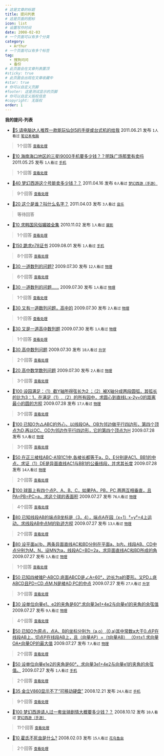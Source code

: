 ```yaml
---
# 这是文章的标题
title: 提问列表
# 这是页面的图标
icon: list
# 设置写作时间
date: 2008-02-03
# 一个页面可以有多个分类
category:
  - Arthur
# 一个页面可以有多个标签
tag:
  - 搜狗问问
  - 备份
# 此页面会在文章列表置顶
#sticky: true
# 此页面会出现在文章收藏中
#star: true
# 你可以自定义页脚
#footer: 这是测试显示的页脚
# 你可以自定义版权信息
#copyright: 无版权
order: 1
---
```

**我的提问-列表**

- [🏅5 请电脑达人推荐一款能玩仙剑5的手提或台式机的给我](https://wenwen.sogou.com/question/q297449094.htm?ch=ww.grzx.wdtwques) 2011.06.21 发布 `1人看过` [``笔记本电脑``](https://wenwen.sogou.com/cate/tag?tagId=197481)

> 1个回答 [`查看处理`](https://wenwen.sogou.com/question/q297449094.htm?ch=ww.grzx.ckcl)

- [🏅10 海南海口地区的三星I9000手机要多少钱？？明珠广场那里有卖吗](https://wenwen.sogou.com/question/q290017760.htm?ch=ww.grzx.wdtwques) 2011.05.25 发布 `1人看过` [``手机``](https://wenwen.sogou.com/cate/tag?tagId=41702)

> 1个回答 [`查看处理`](https://wenwen.sogou.com/question/q290017760.htm?ch=ww.grzx.ckcl)

- [🏅40 梦幻西游这个号能卖多少钱？？](https://wenwen.sogou.com/question/q280696726.htm?ch=ww.grzx.wdtwques) 2011.04.16 发布 `0人看过` [`梦幻西游（手游）`](https://wenwen.sogou.com/cate/tag?tagId=424372)

> 9个回答 [`查看处理`](https://wenwen.sogou.com/question/q280696726.htm?ch=ww.grzx.ckcl)

- [🏅20 这个是谁？叫什么名字？](https://wenwen.sogou.com/question/q277433609.htm?ch=ww.grzx.wdtwques) 2011.04.03 发布 `3人看过` [`音乐`](https://wenwen.sogou.com/cate/tag?tagId=104)

> 等待回答

- [🏅10 求韩国风俗媚娘全集](https://wenwen.sogou.com/question/q232727578.htm?ch=ww.grzx.wdtwques) 2010.11.02 发布 `1人看过` [`摄影`](https://wenwen.sogou.com/cate/tag?tagId=117)

> 1个回答 [`查看处理`](https://wenwen.sogou.com/question/q232727578.htm?ch=ww.grzx.ckcl)

- [🏅150 跪求n78证书](https://wenwen.sogou.com/question/q147065044.htm?ch=ww.grzx.wdtwques) 2009.08.01 发布 `1人看过` [`手机`](https://wenwen.sogou.com/cate/tag?tagId=41702)

> 8个回答 [`查看处理`](https://wenwen.sogou.com/question/q147065044.htm?ch=ww.grzx.ckcl)

- [🏅30 一道数列的问题?](https://wenwen.sogou.com/question/q146556976.htm?ch=ww.grzx.wdtwques) 2009.07.30 发布 `12人看过` [`物理`](https://wenwen.sogou.com/cate/tag?tagId=465884)

> 6个回答 [`查看处理`](https://wenwen.sogou.com/question/q146556976.htm?ch=ww.grzx.ckcl)

- [🏅30 一道数列的问题……](https://wenwen.sogou.com/question/q146478178.htm?ch=ww.grzx.wdtwques) 2009.07.30 发布 `1人看过` [`物理`](https://wenwen.sogou.com/cate/tag?tagId=465884)

> 1个回答 [`查看处理`](https://wenwen.sogou.com/question/q146478178.htm?ch=ww.grzx.ckcl)

- [🏅30 又有一道数列问题，高中的](https://wenwen.sogou.com/question/q146477962.htm?ch=ww.grzx.wdtwques) 2009.07.30 发布 `2人看过` [`物理`](https://wenwen.sogou.com/cate/tag?tagId=465884)

> 1个回答 [`查看处理`](https://wenwen.sogou.com/question/q146477962.htm?ch=ww.grzx.ckcl)

- [🏅30 又是一道高中数列题](https://wenwen.sogou.com/question/q146469163.htm?ch=ww.grzx.wdtwques) 2009.07.30 发布 `1人看过` [`物理`](https://wenwen.sogou.com/cate/tag?tagId=465884)

> 1个回答 [`查看处理`](https://wenwen.sogou.com/question/q146469163.htm?ch=ww.grzx.ckcl)

- [🏅30 高中数列问题](https://wenwen.sogou.com/question/q146468065.htm?ch=ww.grzx.wdtwques) 2009.07.30 发布 `18人看过` [`升学`](https://wenwen.sogou.com/cate/tag?tagId=144218)

> 2个回答 [`查看处理`](https://wenwen.sogou.com/question/q146468065.htm?ch=ww.grzx.ckcl)

- [🏅20 高中数学数列问题](https://wenwen.sogou.com/question/q146466309.htm?ch=ww.grzx.wdtwques) 2009.07.30 发布 `2人看过` [`物理`](https://wenwen.sogou.com/cate/tag?tagId=465884)

> 3个回答 [`查看处理`](https://wenwen.sogou.com/question/q146466309.htm?ch=ww.grzx.ckcl)

- [🏅100 设园满足：（1）截Y轴所得弦长为2 ；（2）被X轴分成两段圆弧，其弧长的比为3：1，在满足（1）.（2）的所有园中，求圆心到直线L:x-2y=0的距离最小的圆的方程](https://wenwen.sogou.com/question/q146052991.htm?ch=ww.grzx.wdtwques) 2009.07.28 发布 `17人看过` [`物理`](https://wenwen.sogou.com/cate/tag?tagId=465884)

> 3个回答 [`查看处理`](https://wenwen.sogou.com/question/q146052991.htm?ch=ww.grzx.ckcl)

- [🏅100 已知O为△ABC的外心，以线段OA、OB为邻边做平行四边形，第四个顶点为D,再以OC、OD为邻边作平行四边形，它的第四个顶点为H](https://wenwen.sogou.com/question/q146041497.htm?ch=ww.grzx.wdtwques) 2009.07.28 发布 `5人看过` [`物理`](https://wenwen.sogou.com/cate/tag?tagId=465884)

> 3个回答 [`查看处理`](https://wenwen.sogou.com/question/q146041497.htm?ch=ww.grzx.ckcl)

- [🏅50 在正三棱柱ABC-A1B1C1中,各棱长都等于a，D、E分别是AC1、BB1的中点，求证（1）DE是异面直线AC1与BB1的公垂线段，并求其长度](https://wenwen.sogou.com/question/q146020844.htm?ch=ww.grzx.wdtwques) 2009.07.28 发布 `14人看过` [`物理`](https://wenwen.sogou.com/cate/tag?tagId=465884)

> 2个回答 [`查看处理`](https://wenwen.sogou.com/question/q146020844.htm?ch=ww.grzx.ckcl)

- [🏅100 球面上有四个点P、A、B、C，如果PA，PB，PC,两两互相垂直，且PA=PB=PC=a，求这个球的表面积](https://wenwen.sogou.com/question/q145983212.htm?ch=ww.grzx.wdtwques) 2009.07.27 发布 `76人看过` [`物理`](https://wenwen.sogou.com/cate/tag?tagId=465884)

> 4个回答 [`查看处理`](https://wenwen.sogou.com/question/q145983212.htm?ch=ww.grzx.ckcl)

- [🏅80 已知线段AB的端点B坐标是（3，4），端点A在园（x+1）²+y²=4上运动，求线段AB中点M的轨迹方程](https://wenwen.sogou.com/question/q145973922.htm?ch=ww.grzx.wdtwques) 2009.07.27 发布 `13人看过` [`物理`](https://wenwen.sogou.com/cate/tag?tagId=465884)

> 2个回答 [`查看处理`](https://wenwen.sogou.com/question/q145973922.htm?ch=ww.grzx.ckcl)

- [🏅80 设平面a//b，两条异面直线AC和BD分别在平面a、b内，线段AB、CD中点分别为M、N，设MN为a，线段AC=BD=2a，求异面直线AC和BD所成的角](https://wenwen.sogou.com/question/q145969046.htm?ch=ww.grzx.wdtwques) 2009.07.27 发布 `1人看过` [`物理`](https://wenwen.sogou.com/cate/tag?tagId=465884)

> 1个回答 [`查看处理`](https://wenwen.sogou.com/question/q145969046.htm?ch=ww.grzx.ckcl)

- [🏅50 已知四棱锥P-ABCD,底面ABCD是∠A=60°，边长为a的菱形。又PD⊥底ABCD且PD=CD,点M.N是棱AD,PC的中点](https://wenwen.sogou.com/question/q145950327.htm?ch=ww.grzx.wdtwques) 2009.07.27 发布 `27人看过` [`升学`](https://wenwen.sogou.com/cate/tag?tagId=144218)

> 3个回答 [`查看处理`](https://wenwen.sogou.com/question/q145950327.htm?ch=ww.grzx.ckcl)

- [🏅30 设单位向量e1、e2的夹角是60°,求向量3e1+4e2与向量e1的夹角的余弦值](https://wenwen.sogou.com/question/q145944727.htm?ch=ww.grzx.wdtwques) 2009.07.27 发布 `9人看过` [`物理`](https://wenwen.sogou.com/cate/tag?tagId=465884)

> 4个回答 [`查看处理`](https://wenwen.sogou.com/question/q145944727.htm?ch=ww.grzx.ckcl)

- [🏅50 已知O为原点，点A、B的坐标分别为（a,o）,(0,a)其中常数a大于0.点P在线段AB上，切点P在线段AB上，且（向量AP）=（t向量AB） （0≤t≤1,求向量OA*向量OP的最大值](https://wenwen.sogou.com/question/q145931283.htm?ch=ww.grzx.wdtwques) 2009.07.27 发布 `7人看过` [`物理`](https://wenwen.sogou.com/cate/tag?tagId=465884)

> 2个回答 [`查看处理`](https://wenwen.sogou.com/question/q145931283.htm?ch=ww.grzx.ckcl)

- [🏅50 设单位向量e1e2的夹角是60°，求向量3e1+4e2与向量e1的夹角的余弦值。](https://wenwen.sogou.com/question/q145928335.htm?ch=ww.grzx.wdtwques) 2009.07.27 发布 `1人看过` [`手机`](https://wenwen.sogou.com/cate/tag?tagId=41702)

> 2个回答 [`查看处理`](https://wenwen.sogou.com/question/q145928335.htm?ch=ww.grzx.ckcl)

- [🏅35 金立V860显示不了“可移动硬盘”](https://wenwen.sogou.com/question/q110390562.htm?ch=ww.grzx.wdtwques) 2008.12.21 发布 `24人看过` [`手机`](https://wenwen.sogou.com/cate/tag?tagId=41702)

> 9个回答 [`查看处理`](https://wenwen.sogou.com/question/q110390562.htm?ch=ww.grzx.ckcl)

- [🏅100 梦幻西游请人过一套坐骑剧情大概要多少钱？？](https://wenwen.sogou.com/question/q100813834.htm?ch=ww.grzx.wdtwques) 2008.10.12 发布 `10人看过` [`梦幻西游（手游）`](https://wenwen.sogou.com/cate/tag?tagId=424372)

> 11个回答 [`查看处理`](https://wenwen.sogou.com/question/q100813834.htm?ch=ww.grzx.ckcl)

- [🏅10 霍氏不死虫是什么?](https://wenwen.sogou.com/question/q40877612.htm?ch=ww.grzx.wdtwques) 2008.02.03 发布 `15人看过` [`花鸟鱼虫`](https://wenwen.sogou.com/cate/tag?tagId=210077)

> 2个回答 [`查看处理`](https://wenwen.sogou.com/question/q40877612.htm?ch=ww.grzx.ckcl)
